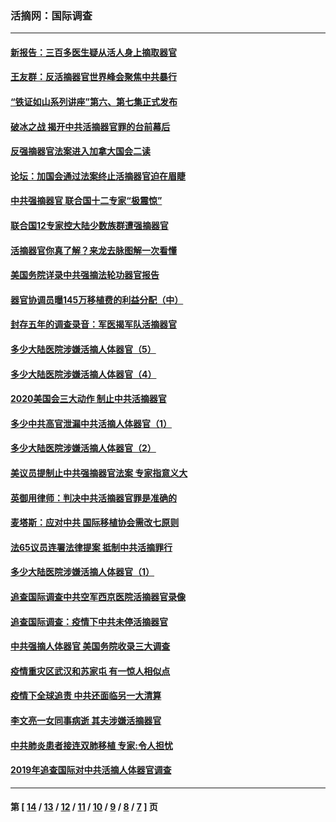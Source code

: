 ### 活摘网：国际调查
---
#### [新报告：三百多医生疑从活人身上摘取器官](../../pages/nf5947/n13703044.md?05310430) 
#### [王友群：反活摘器官世界峰会聚焦中共暴行](../../pages/nf5947/n13250738.md?05310430) 
#### [“铁证如山系列讲座”第六、第七集正式发布](../../pages/nf5947/n13106287.md?05310430) 
#### [破冰之战 揭开中共活摘器官罪的台前幕后](../../pages/nf5947/n13082457.md?05310430) 
#### [反强摘器官法案进入加拿大国会二读](../../pages/nf5947/n13033450.md?05310430) 
#### [论坛：加国会通过法案终止活摘器官迫在眉睫](../../pages/nf5947/n13029839.md?05310430) 
#### [中共强摘器官 联合国十二专家“极震惊”](../../pages/nf5947/n13024313.md?05310430) 
#### [联合国12专家控大陆少数族群遭强摘器官](../../pages/nf5947/n13023877.md?05310430) 
#### [活摘器官你真了解？来龙去脉图解一次看懂](../../pages/nf5947/n13013820.md?05310430) 
#### [美国务院详录中共强摘法轮功器官报告](../../pages/nf5947/n12944519.md?05310430) 
#### [器官协调员曝145万移植费的利益分配（中）](../../pages/nf5947/n12894547.md?05310430) 
#### [封存五年的调查录音：军医揭军队活摘器官](../../pages/nf5947/n12798692.md?05310430) 
#### [多少大陆医院涉嫌活摘人体器官（5）](../../pages/nf5947/n12768383.md?05310430) 
#### [多少大陆医院涉嫌活摘人体器官（4）](../../pages/nf5947/n12664434.md?05310430) 
#### [2020美国会三大动作 制止中共活摘器官](../../pages/nf5947/n12682004.md?05310430) 
#### [多少中共高官泄漏中共活摘人体器官（1）](../../pages/nf5947/n12671234.md?05310430) 
#### [多少大陆医院涉嫌活摘人体器官（2）](../../pages/nf5947/n12655589.md?05310430) 
#### [美议员提制止中共强摘器官法案 专家指意义大](../../pages/nf5947/n12630561.md?05310430) 
#### [英御用律师：判决中共活摘器官罪是准确的](../../pages/nf5947/n12580740.md?05310430) 
#### [麦塔斯：应对中共 国际移植协会需改七原则](../../pages/nf5947/n12514711.md?05310430) 
#### [法65议员连署法律提案 抵制中共活摘罪行](../../pages/nf5947/n12437047.md?05310430) 
#### [多少大陆医院涉嫌活摘人体器官（1）](../../pages/nf5947/n12414284.md?05310430) 
#### [追查国际调查中共空军西京医院活摘器官录像](../../pages/nf5947/n12348837.md?05310430) 
#### [追查国际调查：疫情下中共未停活摘器官](../../pages/nf5947/n12273415.md?05310430) 
#### [中共强摘人体器官 美国务院收录三大调查](../../pages/nf5947/n12181488.md?05310430) 
#### [疫情重灾区武汉和苏家屯 有一惊人相似点](../../pages/nf5947/n12150824.md?05310430) 
#### [疫情下全球追责 中共还面临另一大清算](../../pages/nf5947/n12070397.md?05310430) 
#### [李文亮一女同事病逝 其夫涉嫌活摘器官](../../pages/nf5947/n11957882.md?05310430) 
#### [中共肺炎患者接连双肺移植 专家:令人担忧](../../pages/nf5947/n11945516.md?05310430) 
#### [2019年追查国际对中共活摘人体器官调查](../../pages/nf5947/n11917733.md?05310430) 

---
#### 第 [ [14](./14.md?05310430) / [13](./13.md?05310430) / [12](./12.md?05310430) / [11](./11.md?05310430) / [10](./10.md?05310430) / [9](./9.md?05310430) / [8](./8.md?05310430) / [7](./7.md?05310430) ] 页
